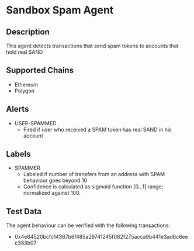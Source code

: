 # Sandbox Spam Agent

## Description

This agent detects transactions that send spam tokens to accounts that hold real SAND

## Supported Chains

- Ethereum
- Polygon

## Alerts

- USER-SPAMMED
  - Fired if user who received a SPAM token has real SAND in his account

## Labels

- SPAMMER
  - Labeled if number of transfers from an address with SPAM behaviour goes beyond 10
  - Confidence is calculated as sigmoid function [0...1] range; normalized against 100.

## Test Data

The agent behaviour can be verified with the following transactions:

- 0x4e64520bcfc14367b6f485a29741245f082f275acca9b441e3ad6c6eec383b07
